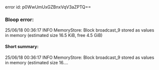 error id: p0WwUmUxGZBnxVqV3aZPTQ==
### Bloop error:

25/06/18 00:36:17 INFO MemoryStore: Block broadcast_9 stored as values in memory (estimated size 16.5 KiB, free 4.5 GiB)
#### Short summary: 

25/06/18 00:36:17 INFO MemoryStore: Block broadcast_9 stored as values in memory (estimated size 16....